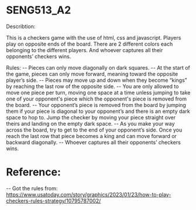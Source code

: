 # SENG513_A2

Describtion:
  
  This is a checkers game with the use of html, css and javascript. Players play on opposite ends of the board. There are 2 different colors each belonging to the different players. And whoever captures all their opponents’ checkers wins.


Rules:
  -- Pieces can only move diagonally on dark squares.
  -- At the start of the game, pieces can only move forward, meaning toward the opposite player’s side.
  -- Pieces may move up and down when they become “kings” by reaching the last row of the opposite side.
  -- You are only allowed to move one piece per turn, moving one space at a time unless jumping to take one of your opponent's piece which the opponent's piece is removed from the board.
  -- Your opponent’s piece is removed from the board by jumping them if your piece is diagonal to your opponent’s and there is an empty dark space to hop to. Jump the checker by moving your piece straight over theirs and landing on the empty dark space.
  -- As you make your way across the board, try to get to the end of your opponent’s side. Once you reach the last row that piece becomes a king and can move forward or backward diagonally.
  -- Whoever captures all their opponents’ checkers wins.



# Reference:
  -- Got the rules from: https://www.usatoday.com/story/graphics/2023/01/23/how-to-play-checkers-rules-strategy/10795787002/
